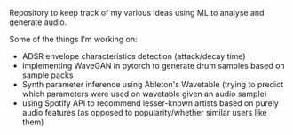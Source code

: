 Repository to keep track of my various ideas using ML to analyse and generate audio.

Some of the things I'm working on:
- ADSR envelope characteristics detection (attack/decay time)
- implementing WaveGAN in pytorch to generate drum samples based on sample packs
- Synth parameter inference using Ableton's Wavetable (trying to predict which parameters were used on wavetable given an audio sample)
- using Spotify API to recommend lesser-known artists based on purely audio features (as opposed to popularity/whether similar users like them)
